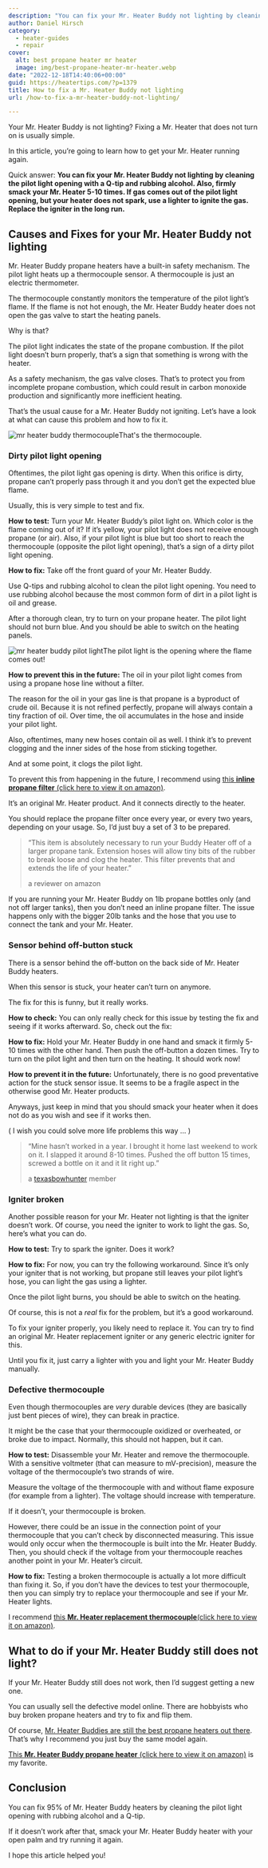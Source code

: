 ```yaml
---
description: "You can fix your Mr. Heater Buddy not lighting by cleaning the pilot light opening with a Q-tip and rubbing alcohol. Also, firmly smack your Mr. Heater 5-10 times."
author: Daniel Hirsch
category:
  - heater-guides
  - repair
cover:
  alt: best propane heater mr heater
  image: img/best-propane-heater-mr-heater.webp
date: "2022-12-18T14:40:06+00:00"
guid: https://heatertips.com/?p=1379
title: How to fix a Mr. Heater Buddy not lighting
url: /how-to-fix-a-mr-heater-buddy-not-lighting/

---
```

Your Mr. Heater Buddy is not lighting? Fixing a Mr. Heater that does not turn on is usually simple.

In this article, you’re going to learn how to get your Mr. Heater running again.

Quick answer: **You can fix your Mr. Heater Buddy not lighting by cleaning the pilot light opening with a Q-tip and rubbing alcohol. Also, firmly smack your Mr. Heater 5-10 times. If gas comes out of the pilot light opening, but your heater does not spark, use a lighter to ignite the gas. Replace the igniter in the long run.**

## Causes and Fixes for your Mr. Heater Buddy not lighting

Mr. Heater Buddy propane heaters have a built-in safety mechanism. The pilot light heats up a thermocouple sensor. A thermocouple is just an electric thermometer.

The thermocouple constantly monitors the temperature of the pilot light’s flame. If the flame is not hot enough, the Mr. Heater Buddy heater does not open the gas valve to start the heating panels.

Why is that?

The pilot light indicates the state of the propane combustion. If the pilot light doesn’t burn properly, that’s a sign that something is wrong with the heater.

As a safety mechanism, the gas valve closes. That’s to protect you from incomplete propane combustion, which could result in carbon monoxide production and significantly more inefficient heating.

That’s the usual cause for a Mr. Heater Buddy not igniting. Let’s have a look at what can cause this problem and how to fix it.

![mr heater buddy thermocouple](/img/mr-heater-buddy-thermocouple.webp)That's the thermocouple.

### Dirty pilot light opening

Oftentimes, the pilot light gas opening is dirty. When this orifice is dirty, propane can’t properly pass through it and you don’t get the expected blue flame.

Usually, this is very simple to test and fix.

**How to test:** Turn your Mr. Heater Buddy’s pilot light on. Which color is the flame coming out of it? If it’s yellow, your pilot light does not receive enough propane (or air). Also, if your pilot light is blue but too short to reach the thermocouple (opposite the pilot light opening), that’s a sign of a dirty pilot light opening.

**How to fix:** Take off the front guard of your Mr. Heater Buddy.

Use Q-tips and rubbing alcohol to clean the pilot light opening. You need to use rubbing alcohol because the most common form of dirt in a pilot light is oil and grease.

After a thorough clean, try to turn on your propane heater. The pilot light should not burn blue. And you should be able to switch on the heating panels.

![mr heater buddy pilot light](/img/mr-heater-buddy-pilot-light.webp)The pilot light is the opening where the flame comes out!

**How to prevent this in the future:** The oil in your pilot light comes from using a propane hose line without a filter.

The reason for the oil in your gas line is that propane is a byproduct of crude oil. Because it is not refined perfectly, propane will always contain a tiny fraction of oil. Over time, the oil accumulates in the hose and inside your pilot light.

Also, oftentimes, many new hoses contain oil as well. I think it’s to prevent clogging and the inner sides of the hose from sticking together.

And at some point, it clogs the pilot light.

To prevent this from happening in the future, I recommend using [this **inline propane filter** (click here to view it on amazon)](https://www.amazon.com/Mr-Heater-Portable-Heaters-F273699/dp/B000HE8P2O?crid=HZC4JBEMO7PC&keywords=inline+propane+filter&qid=1671369028&sprefix=inline+propane+filte%2Caps%2C194&sr=8-3&linkCode=ll1&tag=heatertips-20&linkId=1a93f0e5cf27fbb60e8b4e39a85386f4&language=en_US&ref_=as_li_ss_tl).

It’s an original Mr. Heater product. And it connects directly to the heater.

You should replace the propane filter once every year, or every two years, depending on your usage. So, I’d just buy a set of 3 to be prepared.

> “This item is absolutely necessary to run your Buddy Heater off of a larger propane tank. Extension hoses will allow tiny bits of the rubber to break loose and clog the heater. This filter prevents that and extends the life of your heater.”
>
> a reviewer on amazon

If you are running your Mr. Heater Buddy on 1lb propane bottles only (and not off larger tanks), then you don’t need an inline propane filter. The issue happens only with the bigger 20lb tanks and the hose that you use to connect the tank and your Mr. Heater.

### Sensor behind off-button stuck

There is a sensor behind the off-button on the back side of Mr. Heater Buddy heaters.

When this sensor is stuck, your heater can’t turn on anymore.

The fix for this is funny, but it really works.

**How to check:** You can only really check for this issue by testing the fix and seeing if it works afterward. So, check out the fix:

**How to fix:** Hold your Mr. Heater Buddy in one hand and smack it firmly 5-10 times with the other hand. Then push the off-button a dozen times. Try to turn on the pilot light and then turn on the heating. It should work now!

**How to prevent it in the future:** Unfortunately, there is no good preventative action for the stuck sensor issue. It seems to be a fragile aspect in the otherwise good Mr. Heater products.

Anyways, just keep in mind that you should smack your heater when it does not do as you wish and see if it works then.

( I wish you could solve more life problems this way … )

> “Mine hasn’t worked in a year. I brought it home last weekend to work on it. I slapped it around 8-10 times. Pushed the off button 15 times, screwed a bottle on it and it lit right up.”
>
> a [texasbowhunter](http://discussions.texasbowhunter.com/showthread.php?t=748297) member

### Igniter broken

Another possible reason for your Mr. Heater not lighting is that the igniter doesn’t work. Of course, you need the igniter to work to light the gas. So, here’s what you can do.

**How to test:** Try to spark the igniter. Does it work?

**How to fix:** For now, you can try the following workaround. Since it’s only your igniter that is not working, but propane still leaves your pilot light’s hose, you can light the gas using a lighter.

Once the pilot light burns, you should be able to switch on the heating.

Of course, this is not a _real_ fix for the problem, but it’s a good workaround.

To fix your igniter properly, you likely need to replace it. You can try to find an original Mr. Heater replacement igniter or any generic electric igniter for this.

Until you fix it, just carry a lighter with you and light your Mr. Heater Buddy manually.

### Defective thermocouple

Even though thermocouples are _very_ durable devices (they are basically just bent pieces of wire), they can break in practice.

It might be the case that your thermocouple oxidized or overheated, or broke due to impact. Normally, this should not happen, but it can.

**How to test:** Disassemble your Mr. Heater and remove the thermocouple. With a sensitive voltmeter (that can measure to mV-precision), measure the voltage of the thermocouple’s two strands of wire.

Measure the voltage of the thermocouple with and without flame exposure (for example from a lighter). The voltage should increase with temperature.

If it doesn’t, your thermocouple is broken.

However, there could be an issue in the connection point of your thermocouple that you can’t check by disconnected measuring. This issue would only occur when the thermocouple is built into the Mr. Heater Buddy. Then, you should check if the voltage from your thermocouple reaches another point in your Mr. Heater’s circuit.

**How to fix:** Testing a broken thermocouple is actually a lot more difficult than fixing it. So, if you don’t have the devices to test your thermocouple, then you can simply try to replace your thermocouple and see if your Mr. Heater lights.

I recommend [this **Mr. Heater replacement thermocouple**(click here to view it on amazon)](https://www.amazon.com/Heater-Replacement-Thermocouple-replaces-F273117/dp/B00NXFRSVI?keywords=mr+heater+igniter+replacement&qid=1671370370&sprefix=igniter+mr+heater%2Caps%2C167&sr=8-3&linkCode=ll1&tag=heatertips-20&linkId=76646ac0342e29ba940ce19ce3cd8465&language=en_US&ref_=as_li_ss_tl).

## What to do if your Mr. Heater Buddy still does not light?

If your Mr. Heater Buddy still does not work, then I’d suggest getting a new one.

You can usually sell the defective model online. There are hobbyists who buy broken propane heaters and try to fix and flip them.

Of course, [Mr. Heater Buddies are still the best propane heaters out there](/recommended-products/propane-heater/). That’s why I recommend you just buy the same model again.

[This **Mr. Heater Buddy propane heater** (click here to view it on amazon)](https://www.amazon.com/Mr-Heater-F232000-Indoor-Safe-Portable/dp/B002G51BZU?keywords=mr+heater&qid=1671372509&sr=8-2&linkCode=ll1&tag=heatertips-20&linkId=d8c6e44edfa742762a2898c693214cdf&language=en_US&ref_=as_li_ss_tl) is my favorite.

## Conclusion

You can fix 95% of Mr. Heater Buddy heaters by cleaning the pilot light opening with rubbing alcohol and a Q-tip.

If it doesn’t work after that, smack your Mr. Heater Buddy heater with your open palm and try running it again.

I hope this article helped you!
